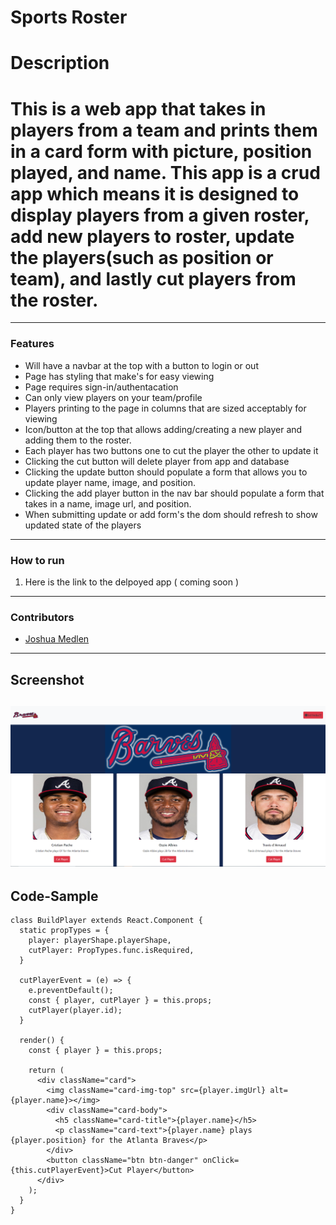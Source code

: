 # Sports Roster

# Description

# This is a web app that takes in players from a team and prints them in a card form with picture, position played, and name. This app is a crud app which means it is designed to  display players from a given roster, add new players to roster, update the players(such as position or team), and lastly cut players from the roster.
---
### Features
* Will have a navbar at the top with a button to login or out
* Page has styling that make's for easy viewing
* Page requires sign-in/authentacation
* Can only view players on your team/profile
* Players printing to the page in columns that are sized acceptably for viewing
* Icon/button at the top that allows adding/creating a new player and adding them to the roster.
* Each player has two buttons one to cut the player the other to update it
* Clicking the cut button will delete player from app and database
* Clicking the update button should populate a form that allows you to update player name, image, and position.
* Clicking the add player button in the nav bar should populate a form that takes in a name, image url, and position.
* When submitting update or add form's the dom should refresh to show updated state of the players
---
### How to run
1. Here is the link to the delpoyed app ( coming soon )
---
### Contributors
* [Joshua Medlen](https://github.com/medlenmage)
---
## Screenshot
![screenshot](/screenshots/roster.png)
---
## Code-Sample
```
class BuildPlayer extends React.Component {
  static propTypes = {
    player: playerShape.playerShape,
    cutPlayer: PropTypes.func.isRequired,
  }

  cutPlayerEvent = (e) => {
    e.preventDefault();
    const { player, cutPlayer } = this.props;
    cutPlayer(player.id);
  }

  render() {
    const { player } = this.props;

    return (
      <div className="card">
        <img className="card-img-top" src={player.imgUrl} alt={player.name}></img>
        <div className="card-body">
          <h5 className="card-title">{player.name}</h5>
          <p className="card-text">{player.name} plays {player.position} for the Atlanta Braves</p>
        </div>
        <button className="btn btn-danger" onClick={this.cutPlayerEvent}>Cut Player</button>
      </div>
    );
  }
}

```
